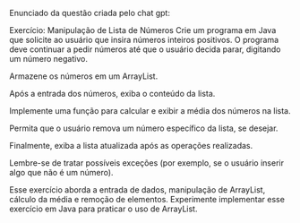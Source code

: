 Enunciado da questão criada pelo chat gpt:

Exercício: Manipulação de Lista de Números
Crie um programa em Java que solicite ao usuário que insira números inteiros positivos. 
O programa deve continuar a pedir números até que o usuário decida parar, digitando um número negativo.

Armazene os números em um ArrayList.

Após a entrada dos números, exiba o conteúdo da lista.

Implemente uma função para calcular e exibir a média dos números na lista.

Permita que o usuário remova um número específico da lista, se desejar.

Finalmente, exiba a lista atualizada após as operações realizadas.

Lembre-se de tratar possíveis exceções (por exemplo, se o usuário inserir algo que não é um número).

Esse exercício aborda a entrada de dados, manipulação de ArrayList, cálculo da média e remoção de elementos. 
Experimente implementar esse exercício em Java para praticar o uso de ArrayList.
